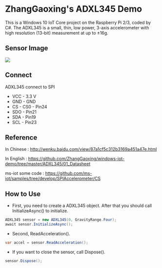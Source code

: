 # ZhangGaoxing's ADXL345 Demo
This is a Windows 10 IoT Core project on the Raspberry Pi 2/3, coded by C#. The ADXL345 is a small, thin, low power, 3-axis accelerometer with high resolution (13-bit) measurement at up to ±16g.

## Sensor Image
![](https://raw.githubusercontent.com/ZhangGaoxing/windows-iot-demo/master/ADXL345/02_Image/sensor.jpg)

## Connect
ADXL345 connect to SPI

* VCC - 3.3 V
* GND -  GND
* CS - CS0 - Pin24
* SDO - Pin21
* SDA - Pin19
* SCL - Pin23

## Reference
In Chinese : http://wenku.baidu.com/view/87a1cf5c312b3169a451a47e.html

In English : https://github.com/ZhangGaoxing/windows-iot-demo/tree/master/ADXL345/01_Datasheet

ms-iot some code : https://github.com/ms-iot/samples/tree/develop/SPIAccelerometer/CS

## How to Use
* First, you need to create a ADXL345 object. After that you should call InitializeAsync() to initialize. 
```C#
ADXL345 sensor = new ADXL345(0, GravityRange.Four);
await sensor.InitializeAsync();
```
* Second, ReadAcceleration(). 
```C#
var accel = sensor.ReadAcceleration();
```
* If you want to close the sensor, call Dispose().
```C#
sensor.Dispose();
```
